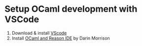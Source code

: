 # Setup OCaml development with VSCode

1. Download & install [VScode](https://code.visualstudio.com/download)
1. Install [OCaml and Reason IDE](https://github.com/ocaml-lsp/vscode-reasonml) by Darin Morrison 
